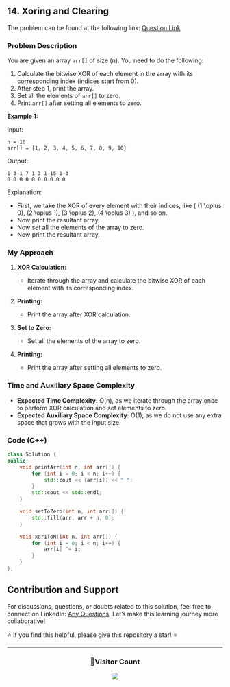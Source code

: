 ## 14. Xoring and Clearing

The problem can be found at the following link: [Question Link](https://www.geeksforgeeks.org/problems/xoring-and-clearing/1)

### Problem Description

You are given an array `arr[]` of size \(n\). You need to do the following:

1. Calculate the bitwise XOR of each element in the array with its corresponding index (indices start from 0).
2. After step 1, print the array.
3. Set all the elements of `arr[]` to zero.
4. Print `arr[]` after setting all elements to zero.

**Example 1:**

Input:

```
n = 10
arr[] = {1, 2, 3, 4, 5, 6, 7, 8, 9, 10}
```

Output:

```
1 3 1 7 1 3 1 15 1 3
0 0 0 0 0 0 0 0 0 0
```

Explanation:

- First, we take the XOR of every element with their indices, like \( (1 \oplus 0), (2 \oplus 1), (3 \oplus 2), (4 \oplus 3) \), and so on.
- Now print the resultant array.
- Now set all the elements of the array to zero.
- Now print the resultant array.

### My Approach

1. **XOR Calculation:**

   - Iterate through the array and calculate the bitwise XOR of each element with its corresponding index.

2. **Printing:**
   - Print the array after XOR calculation.
3. **Set to Zero:**

   - Set all the elements of the array to zero.

4. **Printing:**
   - Print the array after setting all elements to zero.

### Time and Auxiliary Space Complexity

- **Expected Time Complexity:** O(n), as we iterate through the array once to perform XOR calculation and set elements to zero.
- **Expected Auxiliary Space Complexity:** O(1), as we do not use any extra space that grows with the input size.

### Code (C++)

```cpp
class Solution {
public:
    void printArr(int n, int arr[]) {
        for (int i = 0; i < n; i++) {
            std::cout << (arr[i]) << " ";
        }
        std::cout << std::endl;
    }

    void setToZero(int n, int arr[]) {
        std::fill(arr, arr + n, 0);
    }

    void xor1ToN(int n, int arr[]) {
        for (int i = 0; i < n; i++) {
            arr[i] ^= i;
        }
    }
};
```

## Contribution and Support

For discussions, questions, or doubts related to this solution, feel free to connect on LinkedIn: [Any Questions](https://www.linkedin.com/in/patel-hetkumar-sandipbhai-8b110525a/). Let’s make this learning journey more collaborative!

⭐ If you find this helpful, please give this repository a star! ⭐

---

<div align="center">
  <h3><b>📍Visitor Count</b></h3>
</div>

<p align="center">
  <img src="https://visitor-badge.laobi.icu/badge?page_id=Hunterdii.GeeksforGeeks-POTD" />
</p>
